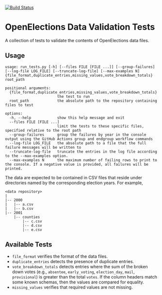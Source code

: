 [![Build Status](https://github.com/openelections/openelections-data-tests/actions/workflows/unit_tests.yml/badge.svg?branch=main)](https://github.com/openelections/openelections-data-tests/actions/workflows/unit_tests.yml?query=branch%3Amain)

# OpenElections Data Validation Tests
A collection of tests to validate the contents of OpenElections data files.

## Usage
```
usage: run_tests.py [-h] [--files FILE [FILE ...]] [--group-failures] [--log-file LOG_FILE] [--truncate-log-file] [--max-examples N] {file_format,duplicate_entries,missing_values,vote_breakdown_totals} root_path

positional arguments:
  {file_format,duplicate_entries,missing_values,vote_breakdown_totals}
                        the test to run
  root_path             the absolute path to the repository containing files to test

options:
  -h, --help            show this help message and exit
  --files FILE [FILE ...]
                        limit the tests to these specific files, specified relative to the root path
  --group-failures      group the failures by year in the console output using the GitHub Actions group and endgroup workflow commands
  --log-file LOG_FILE   the absolute path to a file that the full failure messages will be written to
  --truncate-log-file   truncate the entries in the log file according to the --max-examples option.
  --max-examples N      the maximum number of failing rows to print to the console. If a negative value is provided, all failures will be printed.
```

The data are expected to be contained in CSV files that reside under
directories named by the corresponding election years.  For example,

```
<data repository>
|
|-- 2000
|   |-- a.csv
|   |-- b.csv
|-- 2001
    |-- counties
        |-- c.csv
        |-- d.csv
        |-- e.csv
```

## Available Tests
* `file_format` verifies the format of the data files.
* `duplicate_entries` detects the presence of duplicate entries.
* `vote_breakdown_totals` detects entries where the sum of the broken down votes (e.g., `absentee`, `early_voting`, `election_day`, `mail`, `provisional`) is greater than the total `votes`.  If the column headers match some known schemas, then the values are compared for equality.
* `missing_values` verifies that required values are not missing.
